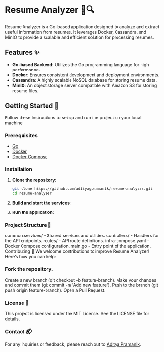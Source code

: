 # Resume Analyzer 📄🔍

Resume Analyzer is a Go-based application designed to analyze and extract useful information from resumes. It leverages Docker, Cassandra, and MinIO to provide a scalable and efficient solution for processing resumes.

## Features ✨

- **Go-based Backend**: Utilizes the Go programming language for high performance.
- **Docker**: Ensures consistent development and deployment environments.
- **Cassandra**: A highly scalable NoSQL database for storing resume data.
- **MinIO**: An object storage server compatible with Amazon S3 for storing resume files.

## Getting Started 🚀

Follow these instructions to set up and run the project on your local machine.

### Prerequisites

- [Go](https://golang.org/doc/install)
- [Docker](https://docs.docker.com/get-docker/)
- [Docker Compose](https://docs.docker.com/compose/install/)

### Installation

1. **Clone the repository:**
   ```bash
   git clone https://github.com/adityagpramanik/resume-analyzer.git
   cd resume-analyzer
   ```
2. **Build and start the services:**

3. **Run the application:**


### Project Structure 📂
common.services/ - Shared services and utilities.
controllers/ - Handlers for the API endpoints.
routes/ - API route definitions.
infra-compose.yaml - Docker Compose configuration.
main.go - Entry point of the application.
Contributing 🤝
We welcome contributions to improve Resume Analyzer! Here’s how you can help:

### Fork the repository.
Create a new branch (git checkout -b feature-branch).
Make your changes and commit them (git commit -m 'Add new feature').
Push to the branch (git push origin feature-branch).
Open a Pull Request.

### License 📜
This project is licensed under the MIT License. See the LICENSE file for details.

### Contact 📬
For any inquiries or feedback, please reach out to [Aditya Pramanik](https://github.com/adityagpramanik).
